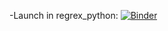 -Launch in regrex_python: [![Binder](https://mybinder.org/badge_logo.svg)](https://mybinder.org/v2/gh/kyoungosu/regrex_python.git/HEAD)
